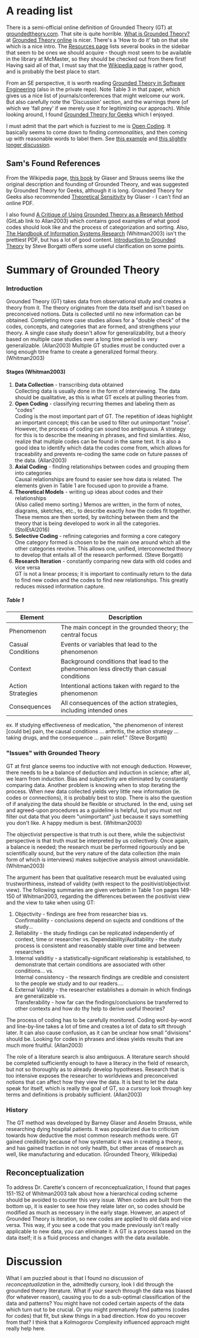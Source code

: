 # A reading list

There is a semi-official online definition of Grounded Theory (GT) at [groundedtheory.com](http://www.groundedtheory.com/what-is-gt.aspx). That site is quite horrible. [What is Grounded Theory?](http://www.groundedtheoryonline.com/what-is-grounded-theory/) at [Grounded Theory online](http://www.groundedtheoryonline.com) is nicer. There's a 'How to do it' tab on that site which is a nice intro.  The [Resources page](http://www.groundedtheoryonline.com/bibliography-and-references/) lists several books in the sidebar that seem to be ones we should acquire - though most seem to be available in the library at McMaster, so they should be checked out from there first!  Having said all of that, I must say that the [Wikipedia page](https://en.wikipedia.org/wiki/Grounded_theory) is rather good, and is probably the best place to start.

From an SE perspective, it is worth reading [Grounded Theory in Software Engineering](https://www.researchgate.net/publication/287491381_Grounded_Theory_in_Software_Engineering_Research_A_Critical_Review_and_Guidelines) (also in the private repo).  Note Table 3 in that paper, which gives us a nice list of journals/conferences that might welcome our work. But also carefully note the 'Discussion' section, and the warnings there (of which we 'fall prey' if we merely use it for legitimizing our approach).  While looking around, I found [Grounded Theory for Geeks](http://citeseerx.ist.psu.edu/viewdoc/download;jsessionid=C3AE411B048E7229DE69A3ECD243EA92?doi=10.1.1.589.4145&rep=rep1&type=pdf) which I enjoyed.

I must admit that the part which is fuzziest to me is [Open Coding](https://en.wikipedia.org/wiki/Open_coding). It basically seems to come down to finding _commonalities_, and then coming up with reasonable words to label them. See [this example](https://prpost.wordpress.com/2013/07/22/an-example-of-how-to-perform-open-coding-axial-coding-and-selective-coding/) and [this slightly longer discussion](http://pages.cpsc.ucalgary.ca/~saul/wiki/uploads/CPSC681/open-coding.pdf).

## Sam's Found References

From the Wikipedia page, [this book](http://www.sxf.uevora.pt/wp-content/uploads/2013/03/Glaser_1967.pdf) by Glaser and Strauss seems like the original description and founding of Grounded Theory, and was suggested by Grounded Theory for Geeks, although it is long. Grounded Theory for Geeks also recommended [Theoretical Sensitivity](https://books.google.ca/books/about/Theoretical_Sensitivity.html?id=wuv4LQEACAAJ&redir_esc=y) by Glaser - I can't find an online PDF. 

I also found [A Critique of Using Grounded Theory as a Research Method](https://gitlab.cas.mcmaster.ca/SEforSC/se4sc/blob/git-svn/SciCompAndSoftEngPapers/Allan2003.pdf) (GitLab link to Allan2003) which contains good examples of what good codes should look like and the process of categorization and sorting.
Also, [The Handbook of Information Systems Research](https://gitlab.cas.mcmaster.ca/SEforSC/se4sc/blob/git-svn/SciCompAndSoftEngPapers/Whitman2003.pdf) (Whitman2003) isn't the prettiest PDF, but has a lot of good content. [Introduction to Grounded Theory](http://www.analytictech.com/mb870/introtogt.htm) by Steve Borgatti offers some useful clarification on some points.

# Summary of Grounded Theory

### Introduction

Grounded Theory (GT) takes data from observational study and creates a theory from it. The theory originates from the data itself and isn't based on preconceived notions. Data is collected until no new information can be obtained. Completing more case studies allows for a "double check" of the codes, concepts, and categories that are formed, and strengthens your theory. A single case study doesn't allow for generalizability, but a theory based on multiple case studies over a long time period is very generalizable. (Allan2003) Multiple GT studies must be conducted over a long enough time frame to create a generalized formal theory. (Whitman2003)

#### Stages (Whitman2003)

1. **Data Collection** - transcribing data obtained<br>
   Collecting data is usually done in the form of interviewing. The data should be qualitative, as this is what GT excels at pulling theories from.
2. **Open Coding** - classifying recurring themes and labeling them as "codes"<br>
   Coding is the most important part of GT. The repetition of ideas highlight an important concept; this can be used to filter out unimportant "noise". However, the process of coding can sound too ambiguous. A strategy for this is to describe the meaning in phrases, and find similarities. Also, realize that multiple codes can be found in the same text. It is also a good idea to identify which data the codes come from, which allows for traceability and prevents re-coding the same code on future passes of the data. (Allan2003)
3. **Axial Coding** - finding relationships between codes and grouping them into categories<br>
   Causal relationships are found to easier see how data is related. The elements given in Table 1 are focused upon to provide a frame.
4. **Theoretical Models** - writing up ideas about codes and their relationships<br>
   (Also called memo sorting.) Memos are written, in the form of notes, diagrams, sketches, etc., to describe exactly how the codes fit together. These memos are then sorted, by switching between them and the theory that is being developed to work in all the categories. (StolEtAl2016)
5. **Selective Coding** - refining categories and forming a core category<br>
   One category formed is chosen to be the main one around which all the other categories revolve. This allows one, unified, interconnected theory to develop that entails all of the research performed. (Steve Borgatti)
6. **Research Iteration** - constantly comparing new data with old codes and vice versa<br>
   GT is not a linear process; it is important to continually return to the data to find new codes and the codes to find new relationships. This greatly reduces missed information capture.

##### Table 1

|Element|Description|
|---|---|
|Phenomenon|The main concept in the grounded theory; the central focus|
|Casual Conditions|Events or variables that lead to the phenomenon|
|Context|Background conditions that lead to the phenomenon less directly than casual conditions|
|Action Strategies|Intentional actions taken with regard to the phenomenon|
|Consequences|All consequences of the action strategies, including intended ones|

ex. If studying effectiveness of medication, "the phenomenon of interest [could be] pain, the causal conditions ... arthritis, the action strategy ... taking drugs, and the consequence ... pain relief." (Steve Borgatti)

### "Issues" with Grounded Theory

GT at first glance seems too inductive with not enough deduction. However, there needs to be a balance of deduction and induction in science; after all, we learn from induction. Bias and subjectivity are eliminated by constantly comparing data. Another problem is knowing when to stop iterating the process. When new data collected yields very little new information (ie. codes or connections), it is probably best to stop. There is also the question of if analyzing the data should be flexible or structured. In the end, using set and agreed-upon procedures as a guideline is helpful, but you must not filter out data that you deem "unimportant" just because it says something you don't like. A happy medium is best. (Whitman2003)

The objectivist perspective is that truth is out there, while the subjectivist perspective is that truth must be interpreted by us collectively. Once again, a balance is needed; the research must be performed rigourously and be scientifically sound, but the very nature of the data collection (the main form of which is interviews) makes subjective analysis almost unavoidable. (Whitman2003)

The argument has been that qualitative research must be evaluated using trustworthiness, instead of validity (with respect to the positivist/objectivist view). The following summaries are given verbatim in Table 1 on pages 149-150 of Whitman2003, regarding the differences between the positivist view and the view to take when using GT:

1. Objectivity - findings are free from researcher bias vs.  
   Confirmability - conclusions depend on sujects and conditions of the study...
2. Reliability - the study findings can be replicated independently of context, time or researcher vs. 
   Dependability/Auditability - the study process is consistent and reasonably stable over time and between researchers
3. Internal validitiy - a statistically-significant relationship is established, to demonstrate that certain conditions are associated with other conditions... vs.  
   Internal consistency - the research findings are credible and consistent to the people we study and to our readers....
4. External Validity - the researcher establishes a domain in which findings are generalizable vs.  
   Transferability - how far can the findings/conclusions be transferred to other contexts and how do thy help to derive useful theories?

The process of coding has to be carefully monitored. Coding word-by-word and line-by-line takes a lot of time and creates a lot of data to sift through later. It can also cause confusion, as it can be unclear how small "divisions" should be. Looking for codes in phrases and ideas yields results that are much more fruitful. (Allan2003)

The role of a literature search is also ambiguous. A literature search should be completed sufficiently enough to have a literacy in the field of research, but not so thoroughly as to already develop hypotheses. Research that is too intensive exposes the researcher to worldviews and preconceived notions that can affect how they view the data. It is best to let the data speak for itself, which is really the goal of GT, so a cursory look through key terms and definitions is probably sufficient. (Allan2003)

### History 

The GT method was developed by Barney Glaser and Anselm Strauss, while researching dying hospital patients. It was popularized due to criticism towards how deductive the most common research methods were. GT gained credibility because of how systematic it was in creating a theory, and has gained traction in not only health, but other areas of research as well, like manufacturing and education. (Grounded Theory, Wikipedia)

## Reconceptualization

To address Dr. Carette's concern of reconceptualization, I found that pages 151-152 of Whitman2003 talk about how a hierarchical coding scheme should be avoided to counter this very issue. When codes are built from the bottom up, it is easier to see how they relate later on, so codes should be modified as much as necessary in the early stage. However, an aspect of Grounded Theory is iteration, so new codes are applied to old data and vice versa. This way, if you see a code that you made previously isn't really applicable to new data, you can eliminate it. A GT is a process based on the data itself; it is a fluid process and changes with the data available.


# Discussion

What I am puzzled about is that I found no discussion of _reconceptualization_ in the, admittedly cursory, look I did through the grounded theory literature. What if your search through the data was biased (for whatever reason), causing you to do a sub-optimal classification of the data and patterns?  You might have not coded certain aspects of the data which turn out to be crucial. Or you might prematurely find patterns (codes for codes) that fit, but skew things in a bad direction.  How do you recover from that?  I think that a Kolmogorov Complexity influenced approach might really help here.
